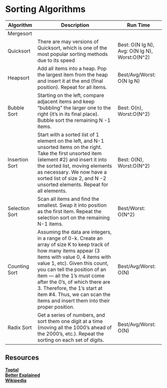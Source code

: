 # Sorting Algorithms

| Algorithm      | Description                                                                                                                                                                                                                                                                                                                                                                                             | Run Time                                      |
| -------------- | ------------------------------------------------------------------------------------------------------------------------------------------------------------------------------------------------------------------------------------------------------------------------------------------------------------------------------------------------------------------------------------------------------- | --------------------------------------------- |
| Mergesort      |
| Quicksort      | There are may versions of Quicksort, which is one of the most popular sorting methods due to its speed                                                                                                                                                                                                                                                                                                  | Best: O(N lg N), Avg: O(N lg N), Worst:O(N^2) |
| Heapsort       | Add all items into a heap. Pop the largest item from the heap and insert it at the end (final position). Repeat for all items.                                                                                                                                                                                                                                                                          | Best/Avg/Worst: O(N lg N)                     |
| Bubble Sort    | Starting on the left, compare adjacent items and keep “bubbling” the larger one to the right (it’s in its final place). Bubble sort the remaining N -1 items.                                                                                                                                                                                                                                           | Best: O(n), Worst:O(N^2)                      |
| Insertion Sort | Start with a sorted list of 1 element on the left, and N-1 unsorted items on the right. Take the first unsorted item (element #2) and insert it into the sorted list, moving elements as necessary. We now have a sorted list of size 2, and N -2 unsorted elements. Repeat for all elements.                                                                                                           | Best: O(N), Worst:O(N^2)                      |
| Selection Sort | Scan all items and find the smallest. Swap it into position as the first item. Repeat the selection sort on the remaining N-1 items.                                                                                                                                                                                                                                                                    | Best/Worst: O(N^2)                            |
| Counting Sort  | Assuming the data are integers, in a range of 0-k. Create an array of size K to keep track of how many items appear (3 items with value 0, 4 items with value 1, etc). Given this count, you can tell the position of an item — all the 1’s must come after the 0’s, of which there are 3. Therefore, the 1’s start at item #4. Thus, we can scan the items and insert them into their proper position. | Best/Avg/Worst: O(N)                          |
| Radix Sort     | Get a series of numbers, and sort them one digit at a time (moving all the 1000’s ahead of the 2000’s, etc.). Repeat the sorting on each set of digits.                                                                                                                                                                                                                                                 | Best/Avg/Worst: O(N)                          |

## Resources

**[Toptal](https://www.toptal.com/developers/sorting-algorithms)**  
**[Better Explained](https://betterexplained.com/articles/sorting-algorithms/)**  
**[Wikipedia](https://en.wikipedia.org/wiki/Sorting_algorithm)**

